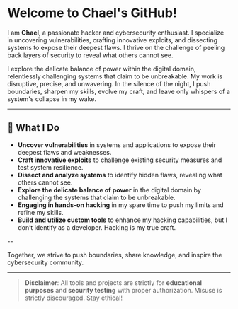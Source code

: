 # Welcome to Chael's GitHub!

I am **Chael**, a passionate hacker and cybersecurity enthusiast. I specialize in uncovering vulnerabilities, crafting innovative exploits, and dissecting systems to expose their deepest flaws. I thrive on the challenge of peeling back layers of security to reveal what others cannot see.

I explore the delicate balance of power within the digital domain, relentlessly challenging systems that claim to be unbreakable. My work is disruptive, precise, and unwavering. In the silence of the night, I push boundaries, sharpen my skills, evolve my craft, and leave only whispers of a system's collapse in my wake.

---

## 🔧 What I Do
- **Uncover vulnerabilities** in systems and applications to expose their deepest flaws and weaknesses.
- **Craft innovative exploits** to challenge existing security measures and test system resilience.
- **Dissect and analyze systems** to identify hidden flaws, revealing what others cannot see.
- **Explore the delicate balance of power** in the digital domain by challenging the systems that claim to be unbreakable.
- **Engaging in hands-on hacking** in my spare time to push my limits and refine my skills.
- **Build and utilize custom tools** to enhance my hacking capabilities, but I don’t identify as a developer. Hacking is my true craft.

--

Together, we strive to push boundaries, share knowledge, and inspire the cybersecurity community.

---

> **Disclaimer**: All tools and projects are strictly for **educational purposes** and **security testing** with proper authorization. Misuse is strictly discouraged. Stay ethical!



